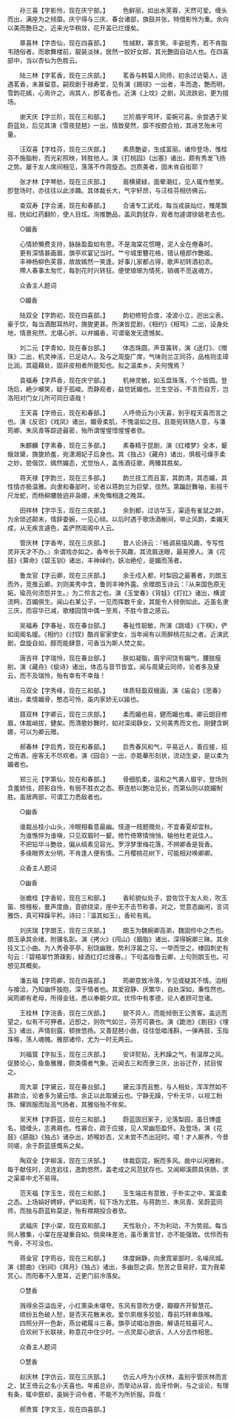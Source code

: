 <!-- { "loadSidebar": true } -->
　　孙三喜【字影怜，现在庆宁部。】 
　　色鲜丽，如出水芙蓉，天然可爱。缠头而出，满座为之倾靡。庆宁得与三庆、春台诸部，旗鼓并张，特借影怜为重。余向以美而艶目之，近来光华稍敛，花开盖已烂熳矣。 

　　章喜林【字杏仙，现在四喜部。】 
　　性缄默，寡言笑。丰姿挺秀，若不肯脂韦随俗者。而歌舞楼前，靓装淡抹，居然一姣好女郎，其光艶固自动人也。在四喜部中，当以杏仙为色胜云。 

　　陆三林【字茗香，现在三庆部。】 
　　茗香与韩菊人同师，初余过访菊人，适遇茗香，未甚留意。嗣观剧于禄寿堂，见有演《踢球》一出者，丰而逸，艶而明，雪韵花嫣，心焉许之。询其人，卽茗香也。近演《上坟》之剧，风流跌宕，更为擅场。 

　　谢天庆【字兰阶，现在三和部。】 
　　兰阶眉宇弯环，娈婉可喜。余尝遇于吴蔚蓝处，后见其演《雪夜琵琶》一出，情致斐然，靡不按腔合拍，其进艺殆未可量。 

　　汪双喜【字桂芬，现在三庆部。】 
　　素质艶姿，生成富丽。诸伶登场，惟桂芬不施脂粉，而光彩照映，转胜他人。演《打桃园》《出塞》诸出，颇有秀发飞扬之势。屡于友人席间相见，落落不作周旋态。岂质美者，固未肯自衒耶？ 

　　张才林【字琴舫，现在三庆部。】 
　　眉横黛緑，面晕潮红，见人辄作憨笑。卽登场时，亦往往以此涉趣。其体裁长大，气宇轩昂，与汪桂芬相彷佛云。 

　　查双寿【字合浦，现在和春部。】 
　　合浦专工武戏，每当戎装灿烂，雉尾飘摇，恍如红药翻阶，使人目炫。洵推艶品，盖风韵犹存，观者勿遽谓徐娘老去也。 

　　○媚香 

　　心情娇懒费支持，脉脉盈盈如有思。不是海棠花惯睡，泥人全在倦春时。 
　　更有深情甚画眉，旗亭欢宴记当时。艹兮城里簪花格，错认檀郎作艶姬。 
　　丰神杨柳色芙蓉，故故嫣然一笑逢。好事儿家都占得，歌声初转酒初浓。 
　　殢人春事太匆忙，每到花时兴转狂。便使琅琊为情死，销魂不觅返魂方。 

　　众香主人题词 

　　○媚香 

　　陆双全【字韵初，现在四喜部。】 
　　韵初修短合度，凌波小立，迥出尘表。豪于饮，每当酒酣耳热时，旖旎更甚。所演皆昆剧，《相约》《相骂》二出，设身处地，情景宛然，尤堪心折。以弁媚香，可谓毫发无遗憾矣。 

　　刘二元【字青如，现在春台部。】 
　　体态珠圆，声音簧转，演《送灯》、《赠珠》二出，机灵神活，已足动人。及与之周旋广席，气味则兰芷同芬，品格则圭璋比润。其藴藉处，固非皮相者所能知也。拟之温柔乡，夫何愧焉？ 

　　袁福寿【字芦香，现在庆宁部。】 
　　机神灵敏，如玉盘珠落，个个皆圆。登场后，絶少嚬笑，疑于孤峻。而静观者，益觉妩媚也。兰生空谷，不言而自芳，岂洛阳对门女儿所可同日语哉！ 

　　王天喜【字倚云，现在和春部。】 
　　人呼倚云为小天喜，别乎程天喜而言之也。演《反诳》《戏凤》诸出，媚骨柔肌，不愧温如之目。且能宛转随人意，与潘筠卿、朱凤青等踪迹最密，殆所谓惺惺惜惺惺者欤。 

　　朱麒麟【字素春，现在三多部。】 
　　素春精于昆剧，演《红楼梦》全本，颦蛾敛黛，旖旎娇羞，宛潇湘妃子后身也。其《独占》《藏舟》诸出，俱极弓燥手柔之妙。尝偕饮，嫣然媚态，尤觉怡人，盖侑酒征歌，两臻其胜矣。 

　　蒋天禄【字韵兰，现在三多部。】 
　　韵兰技工而且富，其韵清，其态媚，其性情亦极温雅。向隶和春部时，论者以蒋韵兰为巨擘，信然。第蹁跹舞袖，影摇千尺龙蛇，而杨柳腰肢逈非袅娜，未免悔相逢之晚耳。 

　　田祥林【字华玉，现在三庆部。】 
　　余到都，过访华玉，渠适有雀鼠之衅，为余琐述颠末，情辞委婉，一见心倾。以后时遇于歌场酒榭间，举止风韵，柔媚天成，从无疾言遽色，盖俨然闺阁中人云。 

　　管庆林【字香岑，现在三庆部。】 
　　昔人论诗云：『格调易描风趣，专写性灵非天才不办。』余谓戏亦如之。香岑长于风趣，其流眉送眼，最易撩人。演《花鼓》《算命》《碧玉钏》诸出，丰神绰约，妖冶絶伦，是媚而荡者。 

　　鲁龙官【字云卿，现在三庆部。】 
　　余壬戍入都，时梨园之最著者，刘朗玉而外，竞推云卿。刘则美秀中含，鲁则丰神外露。余赠朗玉诗云：『从来国色原无妬，瑜亮何须怨并生。』为二伶言之也。演《玉堂春》《背娃》《打扛》诸出，横波流眄，百媚俱生。闻山右某公子，一见而挥数千金，其能令人倾倒如此。近虽名隶三庆，而容华已减，歌楼园馆中偶一至焉，不胜今昔之感云。 

　　吴福寿【字春祉，现在春台部。】 
　　春祉性聪敏，所演《跳墙》《下棋》，俨如闺阁名媛。《相约》《讨钗》酷肖宦家使女，当年闻有以雨醉桃花拟之者。近演武剧，盘旋自如，醇而能肆意，可香当为斯人焚之矣。 

　　唐吉祥【字瑞怜，现在春台部。】 
　　肤如凝脂，眉宇间饶有媚气，腰肢瘦削，演《藏舟》《偷诗》诸出，体态与音节皆宜。闻与周黛云同师，论者多及黛云，而不及瑞怜，殆有幸有不幸哉！ 

　　马双全【字秀峰，现在三和部。】 
　　体质轻盈双蛾画，演《庙会》《思春》诸出，柔情媚骨，憨态可怜，虽内家娇无以踰也。 

　　聂双林【字卿云，现在三庆部。】 
　　柔而媚也易，健而媚也难。卿云朗目修眉，体裁峭拔，健矣。而清歌妙舞时，如对深闺静女，又何美秀而文也。刚健含婀娜，可以为卿云赠。 

　　郝春林【字启秀，现在和春部。】 
　　启秀春风和气，平易近人，善应接，招之侑酒，座客无不尽欢者。演《园会》一出，亦能摹形刻状，流动生姿，是以柔为媚者也。 

　　郑三元【字第仙，现在和春部。】 
　　骨细肌柔，温和之气袭人眉宇，登场则含羞娇怯，顾影自怜，有弱不胜衣之态。蔡连舫以艶冶见长，而第仙则以娆媚制胜。虽居两部，可谓工力悉敌者也。 

　　○幽香 

　　谁栽丛桂小山头，冷眼相看意最幽。怪道一枝题赠处，不宜春夏却宜秋。 
　　为谁憔悴为谁嗔，只见双眉时一颦。修竹倚寒情悄悄，输他杜老说佳人。 
　　不把铅华斗艶妆，偏从缟素见容光。罗浮梦里梅花落，不辨卿香是我香。 
　　多缘眼界太分明，不肯逢人便有情。二月樱桃花树下，可能相对唤卿卿。 

　　众香主人题词 

　　○幽香 

　　张蟾桂【字香轮，现在三和部。】 
　　香轮貌似处子，尝佐饮于友人处，吹玉笛、按檀板，曼声度曲，音欲绕梁，座中无不击节称善。对之，觉意态幽闲，言词雅饬，真可释躁平矜。诗曰：『温其如玉』，香轮有焉。 

　　刘庆瑞【字朗玉，现在三庆部。】 
　　朗玉为魏婉卿高弟，魏固伶中之杰也。朗玉承其余绪，附骥名彰。演《拷火》《闯山》《胭脂》诸出，深得婉卿三昧。其余技又工小曲。为人秀骨亭亭，别饶幽致，势利浮嚣之习，一举而空之。棣园刺史有句云：『碧梧翠竹萧疎影，緑酒红灯烂熳春。』下句盖指鲁云卿，上句则朗玉也。可想见其概矣。 

　　潘五福【字筠卿，现在四喜部。】 
　　筠卿意致冷落，乍见或疑其不情。洎相与接洽，乃知幽怀独抱，深于情者也。其爱寂静、厌繁华，自处深如，秉性然也。闻筠卿有老母，所得金钱，悉以奉朝夕欢。优伶中有孝德，论人者顾可忽诸。 

　　王桂林【字浣香，现在三庆部。】 
　　貌不异人，而能倾倒王公贵客。盖远而望之，似有不可狎者。近卽之，则吹气如兰，芬芳可袭也。演《跪池》《剔目》《埋玉》诸出，声情刻露，顿挫悠扬。又善琵琶小曲，往往低唱浅斟，一弹再鼓，玉指珠喉，荡人魂魄。雅部诸伶，尤为一时无两云。 

　　刘福寳【字拟玉，现在三庆部。】 
　　安详熨贴，无矜躁之气，有温厚之风。促膝论心，鱼鱼雅雅，颇类儒者气象。近闻去三和而隶三庆，出谷迁乔，拭目俟之。 

　　周大翠【字黛云，现在春台部。】 
　　黛云淳而且憨，与人相处，浑浑然如不甚款洽，论者多为黛云惜。余正以此取黛云也。宁静无躁，宁朴无华，以视工粉饰、耀舆服而趾高气扬者，其雅俗殆不侔矣。 

　　吴天林【字蔚蓝，现在三和部。】 
　　蔚蓝固旧家子，沦落梨园，虽日博盛名，猎缠头，志弗屑也。性寡合，疏于应接，见人常幽怨盈怀。及登场，演《花鼓》《臙脂》《独占》诸杂出，娇喉妙态，又未尝不杰出冠时。噫！才人厮养，今昔同嗟，余于蔚蓝感慨系之矣。 

　　陶双全【字柳溪，现在三庆部。】 
　　体裁窈窕，婉而多风。曲中以闲雅称，每于献伎时，流连宕往，逸韵悠然，盖老成之风范犹存也。又闻柳溪颇具侠肠，求之渠辈中尤不易得。 

　　范天福【字玉生，现在三和部。】 
　　玉生端庄有意致，于朴实之中，寓温柔之态。上场娟好娉婷，俨如闺秀，较下场为尤胜。与蒋韵兰、朱凤青、吴蔚蓝同师，而独与蔚蓝称莫逆，殆有襟期投合者欤。 

　　武福庆【字小棠，现在双和部。】 
　　天性耿介，不为利动，不为势屈。每当同人雅集，小棠在座凝重自如。倘臭味差池，虽币重言甘，亦不能强致。优伶而有气骨，不可没也。 

　　蒋金官【字筠谷，现在三和部。】 
　　体度娴静，向隶霓翠部时，名噪凤城。演《题曲》《别祠》《拜月》《独占》诸出，多幽怨之调，愁苦之音易好，宜为我辈赏心。而阳春不入里耳，近更门前冷落矣。 

　　○慧香 

　　溅得余芬溢齿牙，小红熏染未堪夸。东风有意吹方便，瓣瓣齐开智慧花。 
　　缤纷五色破人愁，是否天花散未收。爱尔夙根多狡狯，尊前巧转串珠喉。 
　　四照分开一色新，燕台裙履斗三春。旗亭试唱冶游曲，解语花枝最可人。 
　　合欢树下长联袂，称意花中住少时。一点灵犀心欲诉，人人分去作相思。 

　　众香主人题词 

　　○慧香 

　　赵庆林【字仿云，现在三庆部。】 
　　仿云人呼为小庆林，盖别乎管庆林而言之，犹王倚云之名小天喜也。年甫总丱，而举动从容，齿牙伶俐，与之谈论，有理有条，辄中窾却，虽娴于词令者，不能不为所折服。异哉！ 

　　郝贵寳【字文玉，现在四喜部。】 
